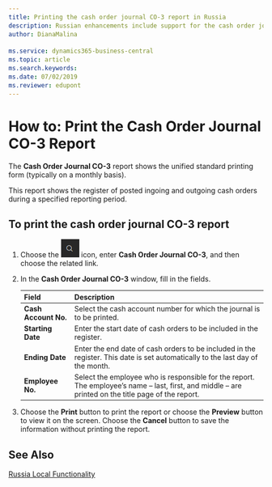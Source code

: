 ```yaml
---
title: Printing the cash order journal CO-3 report in Russia
description: Russian enhancements include support for the cash order journal CO-3 report.
author: DianaMalina

ms.service: dynamics365-business-central
ms.topic: article
ms.search.keywords:
ms.date: 07/02/2019
ms.reviewer: edupont
---
```


# How to: Print the Cash Order Journal CO-3 Report

The **Cash Order Journal CO-3** report shows the unified standard printing form (typically on a monthly basis).  

This report shows the register of posted ingoing and outgoing cash orders during a specified reporting period.  

## To print the cash order journal CO-3 report

1. Choose the ![Search for Page or Report](search-icon.png) icon, enter **Cash Order Journal CO-3**, and then choose the related link.

2. In the **Cash Order Journal CO-3** window, fill in the fields.

   | Field                | Description                                                  |
   | :------------------- | :----------------------------------------------------------- |
   | **Cash Account No.** | Select the cash account number for which the journal is to be printed. |
   | **Starting Date**    | Enter the start date of cash orders to be included in the register. |
   | **Ending Date**      | Enter the end date of cash orders to be included in the register. This date is set automatically to the last day of the month. |
   | **Employee No.**     | Select the employee who is responsible for the report. The employee’s name – last, first, and middle – are printed on the title page of the report. |

3. Choose the **Print** button to print the report or choose the **Preview** button to view it on the screen. Choose the **Cancel** button to save the information without printing the report.

## See Also

[Russia Local Functionality](russia-local-functionality.md)  
